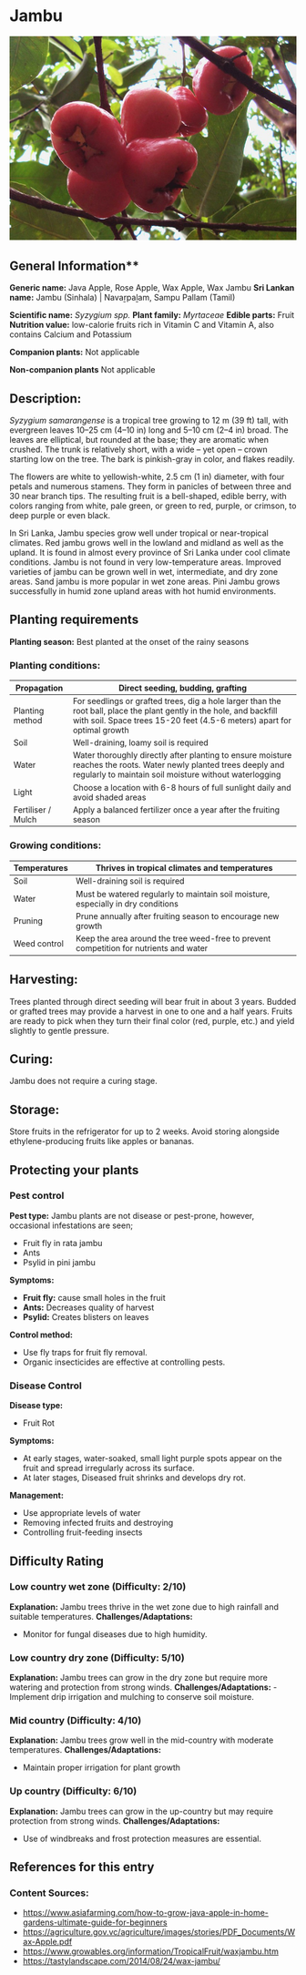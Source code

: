 # Jambu
![Rose-Apple_Java-Apple_Jambu.jpeg](../../assets/images/Rose-Apple_Java-Apple_Jambu.jpeg "Image - Hafiz Issadeen, Flickr")

## General Information**
**Generic name:** Java Apple, Rose Apple, Wax Apple, Wax Jambu
**Sri Lankan name:** Jambu (Sinhala) | Navaṟpaḻam, Sampu Pallam (Tamil)

**Scientific name:** _Syzygium spp._
**Plant family:** _Myrtaceae_
**Edible parts:** Fruit
**Nutrition value:** low-calorie fruits rich in Vitamin C and Vitamin A, also contains Calcium and Potassium

**Companion plants:**
Not applicable

**Non-companion plants**
Not applicable

## Description:
_Syzygium samarangense_ is a tropical tree growing to 12 m (39 ft) tall, with evergreen leaves 10–25 cm (4–10 in) long and 5–10 cm (2–4 in) broad. The leaves are elliptical, but rounded at the base; they are aromatic when crushed. The trunk is relatively short, with a wide – yet open – crown starting low on the tree. The bark is pinkish-gray in color, and flakes readily.

The flowers are white to yellowish-white, 2.5 cm (1 in) diameter, with four petals and numerous stamens. They form in panicles of between three and 30 near branch tips. The resulting fruit is a bell-shaped, edible berry, with colors ranging from white, pale green, or green to red, purple, or crimson, to deep purple or even black. 

In Sri Lanka, Jambu species grow well under tropical or near-tropical climates. Red jambu grows well in the lowland and midland as well as the upland. It is found in almost every province of Sri Lanka under cool climate conditions. Jambu is not found in very low-temperature areas. Improved varieties of jambu can be grown well in wet, intermediate, and dry zone areas. Sand jambu is more popular in wet zone areas. Pini Jambu grows successfully in humid zone upland areas with hot humid environments.

## Planting requirements
**Planting season:** Best planted at the onset of the rainy seasons

### Planting conditions:
| Propagation | Direct seeding, budding, grafting |
|----|----|
| Planting method | For seedlings or grafted trees, dig a hole larger than the root ball, place the plant gently in the hole, and backfill with soil. Space trees 15-20 feet (4.5-6 meters) apart for optimal growth |
| Soil | Well-draining, loamy soil is required |
| Water | Water thoroughly directly after planting to ensure moisture reaches the roots. Water newly planted trees deeply and regularly to maintain soil moisture without waterlogging |
| Light | Choose a location with 6-8 hours of full sunlight daily and avoid shaded areas |
| Fertiliser / Mulch | Apply a balanced fertilizer once a year after the fruiting season |

### Growing conditions:
| Temperatures | Thrives in tropical climates and temperatures |
|----|----|
| Soil | Well-draining soil is required |
| Water | Must be watered regularly to maintain soil moisture, especially in dry conditions |
| Pruning | Prune annually after fruiting season to encourage new growth |
| Weed control | Keep the area around the tree weed-free to prevent competition for nutrients and water |

## Harvesting:
Trees planted through direct seeding will bear fruit in about 3 years. Budded or grafted trees may provide a harvest in one to one and a half years. Fruits are ready to pick when they turn their final color (red, purple, etc.) and yield slightly to gentle pressure.

## Curing:
Jambu does not require a curing stage.

## Storage:
Store fruits in the refrigerator for up to 2 weeks. Avoid storing alongside ethylene-producing fruits like apples or bananas.

## Protecting your plants
### Pest control
**Pest type:** 
Jambu plants are not disease or pest-prone, however, occasional infestations are seen;
- Fruit fly in rata jambu
- Ants
- Psylid in pini jambu

**Symptoms:** 
- **Fruit fly:** cause small holes in the fruit
- **Ants:** Decreases quality of harvest
- **Psylid:** Creates blisters on leaves

**Control method:** 
- Use fly traps for fruit fly removal.
- Organic insecticides are effective at controlling pests. 

### Disease Control
**Disease type:** 
- Fruit Rot

**Symptoms:** 
- At early stages, water-soaked, small light purple spots appear on the fruit and spread irregularly across its surface.
- At later stages, Diseased fruit shrinks and develops dry rot.
  
**Management:** 
- Use appropriate levels of water
- Removing infected fruits and destroying
- Controlling fruit-feeding insects

## Difficulty Rating

### Low country wet zone (Difficulty: 2/10)
**Explanation:** Jambu trees thrive in the wet zone due to high rainfall and suitable temperatures.
**Challenges/Adaptations:**
- Monitor for fungal diseases due to high humidity.

### Low country dry zone (Difficulty: 5/10)
**Explanation:** Jambu trees can grow in the dry zone but require more watering and protection from strong winds.
**Challenges/Adaptations:**
-Implement drip irrigation and mulching to conserve soil moisture.

### Mid country (Difficulty: 4/10)
**Explanation:** Jambu trees grow well in the mid-country with moderate temperatures.
**Challenges/Adaptations:**
- Maintain proper irrigation for plant growth
  
### Up country (Difficulty: 6/10)
**Explanation:** Jambu trees can grow in the up-country but may require protection from strong winds.
**Challenges/Adaptations:**
- Use of windbreaks and frost protection measures are essential.


## References for this entry
### Content Sources:
- https://www.asiafarming.com/how-to-grow-java-apple-in-home-gardens-ultimate-guide-for-beginners
- https://agriculture.gov.vc/agriculture/images/stories/PDF_Documents/Wax-Apple.pdf
- https://www.growables.org/information/TropicalFruit/waxjambu.htm
- https://tastylandscape.com/2014/08/24/wax-jambu/
